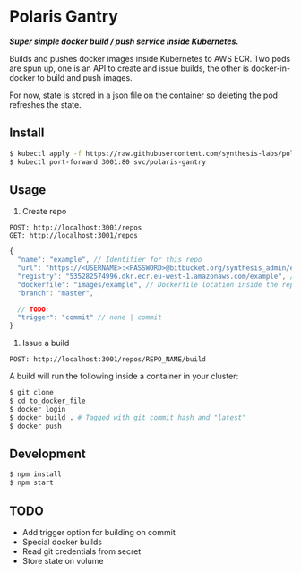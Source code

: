 # Polaris Gantry

**_Super simple docker build / push service inside Kubernetes._**

Builds and pushes docker images inside Kubernetes to AWS ECR. Two pods are spun up, one is an API to create and issue builds, the other is docker-in-docker to build and push images.

For now, state is stored in a json file on the container so deleting the pod refreshes the state.

## Install

```sh
$ kubectl apply -f https://raw.githubusercontent.com/synthesis-labs/polaris-gantry/master/polaris-gantry.yaml
$ kubectl port-forward 3001:80 svc/polaris-gantry
```

## Usage

1. Create repo

```
POST: http://localhost:3001/repos
GET: http://localhost:3001/repos
```

```js
{
  "name": "example", // Identifier for this repo
  "url": "https://<USERNAME>:<PASSWORD>@bitbucket.org/synthesis_admin/example.git", // Git repo, include credentials
  "registry": "535282574996.dkr.ecr.eu-west-1.amazonaws.com/example", // Docker registry to use
  "dockerfile": "images/example", // Dockerfile location inside the repo
  "branch": "master",

  // TODO:
  "trigger": "commit" // none | commit
}
```

1. Issue a build

```
POST: http://localhost:3001/repos/REPO_NAME/build
```

A build will run the following inside a container in your cluster:

```sh
$ git clone
$ cd to_docker_file
$ docker login
$ docker build . # Tagged with git commit hash and "latest"
$ docker push
```

## Development

```sh
$ npm install
$ npm start
```

## TODO

- Add trigger option for building on commit
- Special docker builds
- Read git credentials from secret
- Store state on volume
